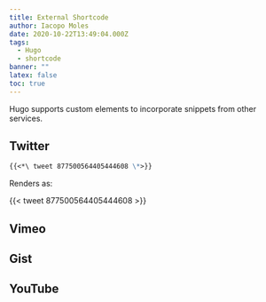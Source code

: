 ```yaml
---
title: External Shortcode
author: Iacopo Moles
date: 2020-10-22T13:49:04.000Z
tags:
  - Hugo
  - shortcode
banner: ""
latex: false
toc: true
---
```

Hugo supports custom elements to incorporate snippets from other services.

<!--more-->

## Twitter

```markdown
{{<*\ tweet 877500564405444608 \*>}}
```

Renders as:

{{< tweet 877500564405444608 >}}



## Vimeo

## Gist

## YouTube